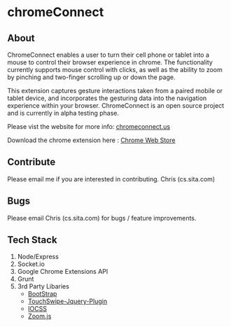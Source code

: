 chromeConnect
=============

## About
ChromeConnect enables a user to turn their cell phone or tablet into a mouse to control their browser experience in chrome. The functionality currently supports mouse control with clicks, as well as the ability to zoom by pinching and two-finger scrolling up or down the page. 

This extension captures gesture interactions taken from a paired mobile or tablet device, and incorporates the gesturing data into the navigation experience within your browser. ChromeConnect is an open source project and is currently in alpha testing phase. 

Please vist the website for more info: [chromeconnect.us](http://bit.ly/1amcFBP)

Download the chrome extension here : [Chrome Web Store](http://bit.ly/15eVEc3)


## Contribute
Please email me if you are interested in contributing. Chris (cs.sita.com)

## Bugs
Please email Chris (cs.sita.com) for bugs / feature improvements. 

## Tech Stack
1. Node/Express
2. Socket.io
3. Google Chrome Extensions API
4. Grunt
5. 3rd Party Libaries
    * [BootStrap](https://http://getbootstrap.com/)
    * [TouchSwipe-Jquery-Plugin](https://github.com/mattbryson/TouchSwipe-Jquery-Plugin)
    * [IOCSS](https://github.com/lazd/iOCSS)
    * [Zoom.js](http://lab.hakim.se/zoom-js)
